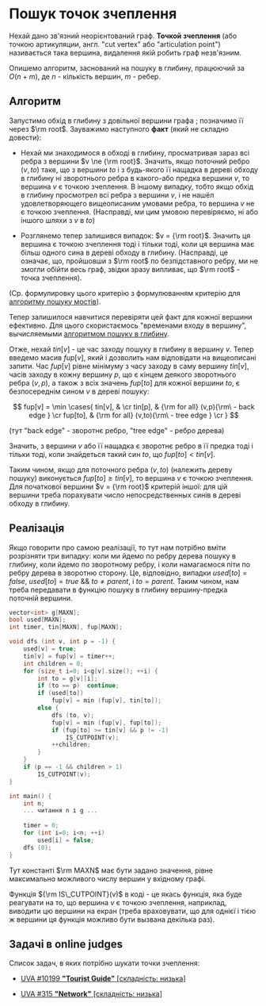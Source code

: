 # Пошук точок зчеплення

Нехай дано зв'язний неорієнтований граф. **Точкой зчеплення** (або точкою артикуляции, англ. "cut vertex" або "articulation point") називається така вершина, видалення якій робить граф незв'язним.

Опишемо алгоритм, заснований на пошуку в глибину, працюючий за $O(n+m)$, де $n$ - кількість вершин, $m$ - ребер.

## Алгоритм

Запустимо обхід в глибину з довільної вершини графа ; позначимо її через $\rm root$. Зауважимо наступного **факт** (який не складно довести):

* Нехай ми знаходимося в обході в глибину, просматривая зараз всі ребра з вершини $v \ne {\rm root}$. Значить, якщо поточний ребро $(v,to)$ таке, що з вершини $to$ і з будь-якого її нащадка в дереві обходу в глибину ні зворотнього ребра в какого-або предка вершини $v$, то вершина $v$ є точкою зчеплення. В іншому випадку, тобто якщо обхід в глибину просмотрел всі ребра з вершини $v$, і не нашёл удовлетворяющего вищеописаним умовами ребра, то вершина $v$ не є точкою зчеплення. (Насправді, ми цим умовою перевіряємо, ні або іншого шляхи з $v$ в $to$)

* Розглянемо тепер залишився випадок: $v = {\rm root}$. Значить ця вершина є точкою зчеплення тоді і тільки тоді, коли ця вершина має більш одного сина в дереві обходу в глибину. (Насправді, це означає, що, пройшовши з $\rm root$ по безпідставного ребру, ми не змогли обійти весь граф, звідки зразу випливає, що $\rm root$ - точка зчеплення).

(Ср. формулировку цього критерію з формулюванням критерію для [алгоритму пошуку мостів](bridge_searching)).

Тепер залишилося навчитися перевіряти цей факт для кожної вершини ефективно. Для цього скористаємось "временами входу в вершину", вычисляемыми [алгоритмом пошуку в глибину](dfs).

Отже, нехай $tin[v]$ - це час заходу пошуку в глибину в вершину $v$. Тепер введемо масив $fup[v]$, який і дозволить нам відповідати на вищеописані запити. Час $fup[v]$ рівне мінімуму з часу заходу в саму вершину $tin[v]$, часів заходу в кожну вершину $p$, що є кінцем деякого зворотнього ребра $(v,p)$, а також з всіх значень $fup[to]$ для кожної вершини $to$, є безпосереднім сином $v$ в дереві пошуку:

$$
fup[v] = \min \cases{
tin[v], & \cr
tin[p], & {\rm for all} (v,p){\rm\ - back edge } \cr
fup[to], & {\rm for all} (v,to){\rm\ - tree edge } \cr
}
$$

(тут "back edge" - зворотнє ребро, "tree edge" - ребро дерева)

Значить, з вершини $v$ або її нащадка є зворотнє ребро в її предка тоді і тільки тоді, коли знайдеться такий син $to$, що $fup[to] < tin[v]$.

Таким чином, якщо для поточного ребра $(v,to)$ (належить дереву пошуку) виконується $fup[to] \ge tin[v]$, то вершина $v$ є точкою зчеплення. Для початкової вершини $v = {\rm root}$ критерій іншої: для цій вершини треба порахувати число непосредственных синів в дереві обходу в глибину.

## Реалізація

Якщо говорити про самою реалізації, то тут нам потрібно вміти розрізняти три випадку: коли ми йдемо по ребру дерева пошуку в глибину, коли йдемо по зворотному ребру, і коли намагаємося піти по ребру дерева в зворотню сторону. Це, відповідно, випадки $used[to]=false$, $used[to]=true ~ \&\& ~ to \ne parent$, і $to=parent$. Таким чином, нам треба передавати в функцію пошуку в глибину вершину-предка поточній вершини.

<!--- TODO: specify code snippet id -->
``` cpp
vector<int> g[MAXN];
bool used[MAXN];
int timer, tin[MAXN], fup[MAXN];

void dfs (int v, int p = -1) {
    used[v] = true;
    tin[v] = fup[v] = timer++;
    int children = 0;
    for (size_t i=0; i<g[v].size(); ++i) {
        int to = g[v][i];
        if (to == p)  continue;
        if (used[to])
            fup[v] = min (fup[v], tin[to]);
        else {
            dfs (to, v);
            fup[v] = min (fup[v], fup[to]);
            if (fup[to] >= tin[v] && p != -1)
                IS_CUTPOINT(v);
            ++children;
        }
    }
    if (p == -1 && children > 1)
        IS_CUTPOINT(v);
}

int main() {
    int n;
    ... читання n і g ...
    
    timer = 0;
    for (int i=0; i<n; ++i)
        used[i] = false;
    dfs (0);
}
```

Тут константі $\rm MAXN$ має бути задано значення, рівне максимально можливого числу вершин у вхідному графі.

Функція ${\rm IS\_CUTPOINT}(v)$ в коді - це якась функція, яка буде реагувати на то, що вершина $v$ є точкою зчеплення, наприклад, виводити цю вершини на екран (треба враховувати, що для однієї і тією ж вершини ця функція можливо бути вызвана декілька раз).

## Задачі в online judges

Список задач, в яких потрібно шукати точки зчеплення:

* [UVA #10199 **"Tourist Guide"** [складність: низька]](http://uva.onlinejudge.org/index.php?option=com_onlinejudge&Itemid=8&category=13&page=show_problem&problem=1140)

* [UVA #315 **"Network"** [складність: низька]](http://uva.onlinejudge.org/index.php?option=com_onlinejudge&Itemid=8&category=5&page=show_problem&problem=251)
